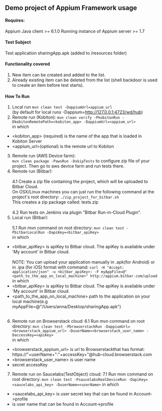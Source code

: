 ## Demo project of Appium Framework usage

#### Requires:
Appium Java client  >= 6.1.0
Running instance of Appium server >= 1.7

#### Test Subject
Test application sharingApp.apk (added to /resources folder)

#### Functionality covered
1. New item can be created and added to the list.
2. Already existing item can be deleted from the list (shell backdoor is used to create an item before test starts).

#### How To Run 
1) Local run
``mvn clean test -DappiumUrl=appium_url``<br>
(by default for local runs -Dappium=http://127.0.0.1:4723/wd/hub)
2) Remote run (Kobiton):
``mvn clean verify -PkobitonRun -DkobitonRemotePath=<kobiton_app> -DappiumUrl=<appium_url>``<br>
in which
* <kobiton_app> (required) is the name of the app that is loaded in Kobiton Server
* <appium_url>(optional) is the remote url to Kobiton

3) Remote run (AWS Device farm): <br>
```mvn clean package -PawsRun -DskipTests``` to configure zip file of your project.
Then go to aws device farm and run tests there.
4) Remote run (Bitbar):<br ><br>
4.1 Create a zip file containing the project, which will be uploaded to Bitbar Cloud.
<br />On OSX/Linux machines you can just run the following command at the project's root directory:
  ``./zip_project_for_bitbar.sh`` 
  <br /> This creates a zip package called: tests.zip
<br><br>
4.2 Run tests on Jenkins via plugin "Bitbar Run-in-Cloud Plugin".
5) Local run (Bitbar):<br><br>
5.1 Run mvn command on root directory:
```mvn clean test -PbitbarLocalRun -DapiKey=<bitbar_apiKey> ```<br>
in which
* <bitbar_apiKey> is apiKey to Bitbar cloud. The apiKey is available under 'My account' in Bitbar cloud. <br><br>
NOTE: You can upload your application manually in .apk(for Android) or in .ipa (for iOS) format with command:
```curl -H "Accept: application/json" -u <bitbar_apiKey>: -F myAppFile=@"<path_to_the_app_on_local_machine>" http://appium.bitbar.com/upload```<br>
in which
* <bitbar_apiKey> is apiKey to Bitbar cloud. The apiKey is available under 'My account' in Bitbar cloud.
* <path_to_the_app_on_local_machine> path to the application on your local machine(e.g myAppFile=@"/Users/anna/Desktop/sharingApp.apk")<br><br>

6) Remote run on Browserstack cloud:
6.1 Run mvn command on root directory:
```mvn clean test -PbrowserstackRun -DappiumUrl=<browserstack_appium_url> -DuserName=<browserstack_user_name> -DaccessKey=<apiKey>```<br>
in which
* <browserstack_appium_url> is url to Browserstackthat has format: https://"+userName+":"+accessKey+"@hub-cloud.browserstack.com
* <browserstack_user_name> is user name
* <apiKey> secret accessKey

7) Remote run on Saucelabs(TestObject) cloud:
7.1 Run mvn command on root directory:
```mvn clean test -PsaucelabsRealDeviceRun -DapiKey=<saucelabs_api_key> -DuserName=<userName>```
in which
* <saucelabs_api_key> is user secret key that can be found in Account->profile
* <userName> is user name that can be found in Account->profile